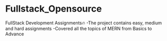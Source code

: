 # Fullstack_Opensource
FullStack Development Assignments🔥 -The project contains easy, medium and hard assignments -Covered all the topics of MERN from Basics to Advance
